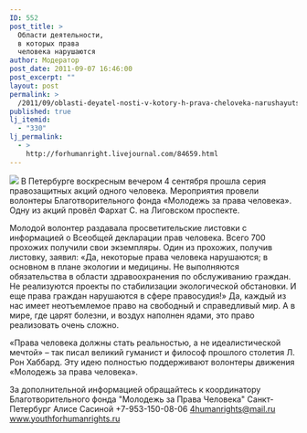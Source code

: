 ```yaml
---
ID: 552
post_title: >
  Области деятельности,
  в которых права
  человека нарушаются
author: Модератор
post_date: 2011-09-07 16:46:00
post_excerpt: ""
layout: post
permalink: >
  /2011/09/oblasti-deyatel-nosti-v-kotory-h-prava-cheloveka-narushayutsya.html
published: true
lj_itemid:
  - "330"
lj_permalink:
  - >
    http://forhumanright.livejournal.com/84659.html
---
```

<img src="http://cs5338.vk.com/u132145096/132409092/x_5b26039f.jpg" /> В Петербурге воскресным вечером 4 сентября прошла серия правозащитных акций одного человека. Мероприятия провели волонтеры Благотворительного фонда «Молодежь за права человека». Одну из акций провёл Фархат С. на Лиговском проспекте.

Молодой волонтер раздавала просветительские листовки с информацией о Всеобщей декларации прав человека. Всего 700 прохожих получили свои экземпляры. Один из прохожих, получив листовку, заявил: «Да, некоторые права человека нарушаются; в основном в плане экологии и медицины. Не выполняются обязательства в области здравоохранения по обслуживанию граждан. Не реализуются проекты по стабилизации экологической обстановки. И еще права граждан нарушаются в сфере правосудия!» Да, каждый из нас имеет неотъемлемое право на свободный и справедливый мир. А в мире, где царят болезни, и воздух наполнен ядами, это право реализовать очень сложно.
	
«Права человека должны стать реальностью, а не идеалистической мечтой» – так писал великий гуманист и философ прошлого столетия Л. Рон Хаббард. Эту идею полностью поддерживают волонтеры движения «Молодежь за права человека».
	
За дополнительной информацией обращайтесь к координатору 
Благотворительного фонда "Молодежь за Права Человека" Санкт-Петербург 
Алисе Сасиной
+7-953-150-08-06 
4humanrights@mail.ru 
www.youthforhumanrights.ru